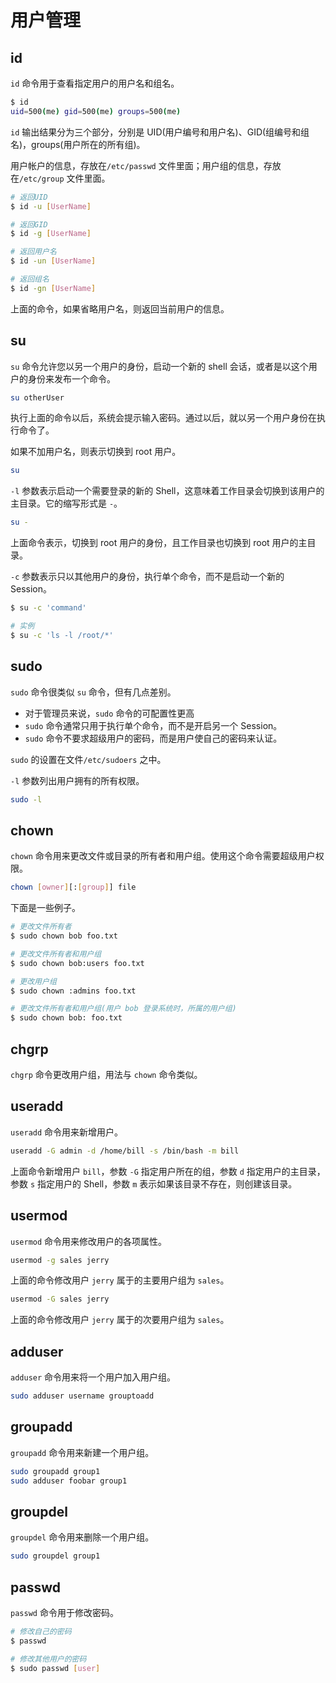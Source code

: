 # 用户管理

## id

`id` 命令用于查看指定用户的用户名和组名。

```bash
$ id
uid=500(me) gid=500(me) groups=500(me)
```

`id` 输出结果分为三个部分，分别是 UID(用户编号和用户名)、GID(组编号和组名)，groups(用户所在的所有组)。

用户帐户的信息，存放在`/etc/passwd` 文件里面；用户组的信息，存放在`/etc/group` 文件里面。

```bash
# 返回UID
$ id -u [UserName]

# 返回GID
$ id -g [UserName]

# 返回用户名
$ id -un [UserName]

# 返回组名
$ id -gn [UserName]
```

上面的命令，如果省略用户名，则返回当前用户的信息。

## su

`su` 命令允许您以另一个用户的身份，启动一个新的 shell 会话，或者是以这个用户的身份来发布一个命令。

```bash
su otherUser
```

执行上面的命令以后，系统会提示输入密码。通过以后，就以另一个用户身份在执行命令了。

如果不加用户名，则表示切换到 root 用户。

```bash
su
```

`-l` 参数表示启动一个需要登录的新的 Shell，这意味着工作目录会切换到该用户的主目录。它的缩写形式是 `-`。

```bash
su -
```

上面命令表示，切换到 root 用户的身份，且工作目录也切换到 root 用户的主目录。

`-c` 参数表示只以其他用户的身份，执行单个命令，而不是启动一个新的 Session。

```bash
$ su -c 'command'

# 实例
$ su -c 'ls -l /root/*'
```

## sudo

`sudo` 命令很类似 `su` 命令，但有几点差别。

- 对于管理员来说，`sudo` 命令的可配置性更高
- `sudo` 命令通常只用于执行单个命令，而不是开启另一个 Session。
- `sudo` 命令不要求超级用户的密码，而是用户使自己的密码来认证。

`sudo` 的设置在文件`/etc/sudoers` 之中。

`-l` 参数列出用户拥有的所有权限。

```bash
sudo -l
```

## chown

`chown` 命令用来更改文件或目录的所有者和用户组。使用这个命令需要超级用户权限。

```bash
chown [owner][:[group]] file
```

下面是一些例子。

```bash
# 更改文件所有者
$ sudo chown bob foo.txt

# 更改文件所有者和用户组
$ sudo chown bob:users foo.txt

# 更改用户组
$ sudo chown :admins foo.txt

# 更改文件所有者和用户组(用户 bob 登录系统时，所属的用户组)
$ sudo chown bob: foo.txt
```

## chgrp

`chgrp` 命令更改用户组，用法与 `chown` 命令类似。

## useradd

`useradd` 命令用来新增用户。

```bash
useradd -G admin -d /home/bill -s /bin/bash -m bill
```

上面命令新增用户 `bill`，参数 `-G` 指定用户所在的组，参数 `d` 指定用户的主目录，参数 `s` 指定用户的 Shell，参数 `m` 表示如果该目录不存在，则创建该目录。

## usermod

`usermod` 命令用来修改用户的各项属性。

```bash
usermod -g sales jerry
```

上面的命令修改用户 `jerry` 属于的主要用户组为 `sales`。

```bash
usermod -G sales jerry
```

上面的命令修改用户 `jerry` 属于的次要用户组为 `sales`。

## adduser

`adduser` 命令用来将一个用户加入用户组。

```bash
sudo adduser username grouptoadd
```

## groupadd

`groupadd` 命令用来新建一个用户组。

```bash
sudo groupadd group1
sudo adduser foobar group1
```

## groupdel

`groupdel` 命令用来删除一个用户组。

```bash
sudo groupdel group1
```

## passwd

`passwd` 命令用于修改密码。

```bash
# 修改自己的密码
$ passwd

# 修改其他用户的密码
$ sudo passwd [user]
```

